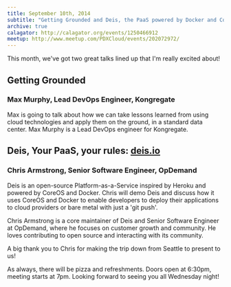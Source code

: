 ```yaml
---
title: September 10th, 2014
subtitle: "Getting Grounded and Deis, the PaaS powered by Docker and CoreOS"
archive: true
calagator: http://calagator.org/events/1250466912
meetup: http://www.meetup.com/PDXCloud/events/202072972/
---
```


This month, we've got two great talks lined up that I'm really excited about!

## Getting Grounded
### Max Murphy, Lead DevOps Engineer, Kongregate

Max is going to talk about how we can take lessons learned from using cloud technologies and apply them on the ground, in a standard data center. Max Murphy is a Lead DevOps engineer for Kongregate.

## Deis, Your PaaS, your rules: [deis.io](http://deis.io/)
### Chris Armstrong, Senior Software Engineer, OpDemand

Deis is an open-source Platform-as-a-Service inspired by Heroku and powered by CoreOS and Docker. Chris will demo Deis and discuss how it uses CoreOS and Docker to enable developers to deploy their applications to cloud providers or bare metal with just a 'git push'.

Chris Armstrong is a core maintainer of Deis and Senior Software Engineer at OpDemand, where he focuses on customer growth and community. He loves contributing to open source and interacting with its community.

A big thank you to Chris for making the trip down from Seattle to present to us!

As always, there will be pizza and refreshments. Doors open at 6:30pm, meeting starts at 7pm. Looking forward to seeing you all Wednesday night!

